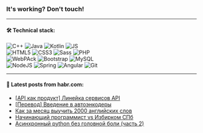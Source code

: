 ### It's working? Don't touch!

---

#### 🛠️ Technical stack:

![C++](https://img.shields.io/badge/C++-informational?logo=c%2B%2B&style=flat&logoColor=white&color=9C033A)
![Java](https://img.shields.io/badge/Java-informational?logo=java&style=flat&logoColor=white&color=007396)
![Kotlin](https://img.shields.io/badge/Kotlin-informational?logo=Kotlin&style=flat&logoColor=white&color=0095D5)
![JS](https://img.shields.io/badge/JS-informational?logo=javaScript&style=flat&logoColor=black&color=F7Df1E) <br>
![HTML5](https://img.shields.io/badge/HTML5-informational?logo=html5&style=flat&logoColor=white&color=E34F26)
![CSS3](https://img.shields.io/badge/CSS3-informational?logo=css3&style=flat&logoColor=white&color=157286)
![Sass](https://img.shields.io/badge/Saas-informational?logo=sass&style=flat&logoColor=white&color=hotpink)
![PHP](https://img.shields.io/badge/PHP-informational?logo=php&style=flat&logoColor=white&color=777BB4) <br>
![WebPAck](https://img.shields.io/badge/WebPack-informational?logo=webPack&style=flat&logoColor=white&color=FF6F00)
![Bootstrap](https://img.shields.io/badge/Bootstrap-informational?logo=Bootstrap&style=flat&logoColor=white&color=7952B3)
![MySQL](https://img.shields.io/badge/MySQL-informational?logo=MySQL&style=flat&logoColor=white&color=00f) <br>
![NodeJS](https://img.shields.io/badge/NodeJS-informational?logo=node.js&style=flat&logoColor=white&color=43853D)
![Spring](https://img.shields.io/badge/Spring-informational?logo=Spring&style=flat&logoColor=white&color=0A9EDC)
![Angular](https://img.shields.io/badge/Vue-informational?logo=vue.js&style=flat&logoColor=white&color=red)
![Git](https://img.shields.io/badge/Git-informational?logo=git&style=flat&logoColor=white&color=darkorange)

___

#### 💬 Latest posts from habr.com:

<!-- BLOG-POST-LIST:START -->
- [[API как продукт] Линейка сервисов API](https://habr.com/ru/post/671868/?utm_source=habrahabr&utm_medium=rss&utm_campaign=671868)
- [[Перевод] Введение в автоэнкодеры](https://habr.com/ru/post/671864/?utm_source=habrahabr&utm_medium=rss&utm_campaign=671864)
- [Как за месяц выучить 2000 английских слов](https://habr.com/ru/post/671844/?utm_source=habrahabr&utm_medium=rss&utm_campaign=671844)
- [Начинающий программист vs Избирком СПб](https://habr.com/ru/post/671832/?utm_source=habrahabr&utm_medium=rss&utm_campaign=671832)
- [Асинхронный python без головной боли &lpar;часть 2&rpar;](https://habr.com/ru/post/671798/?utm_source=habrahabr&utm_medium=rss&utm_campaign=671798)
<!-- BLOG-POST-LIST:END -->
